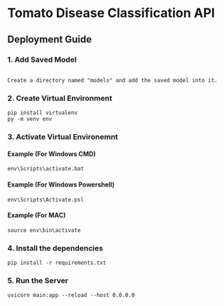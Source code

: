 # Tomato Disease Classification API

## Deployment Guide

### 1. Add Saved Model
```

Create a directory named "models" and add the saved model into it.
```

### 2. Create Virtual Environment
```
pip install virtualenv
py -m venv env
```

### 3. Activate Virtual Environemnt

#### Example (For Windows CMD)
```
env\Scripts\activate.bat
```

#### Example (For Windows Powershell)
```
env\Scripts\Activate.psl
```

#### Example (For MAC)
```
source env\bin\activate
```

### 4. Install the dependencies
```
pip install -r requirements.txt
```

### 5. Run the Server
```
uvicorn main:app --reload --host 0.0.0.0
```
